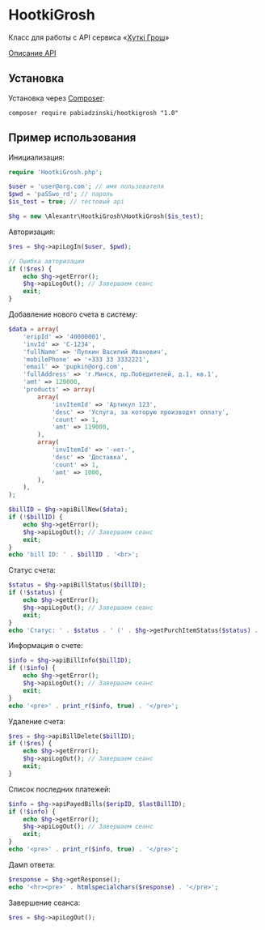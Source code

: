 # HootkiGrosh

Класс для работы с API сервиса «[Хуткi Грош](http://hutkigrosh.by/)»

[Описание API](https://www.hutkigrosh.by/wp-content/uploads/2017/03/API-servisa-Hutki-Grosh.ru_.pdf)

## Установка

Установка через [Composer](http://getcomposer.org/):

```
composer require pabiadzinski/hootkigrosh "1.0"
```

## Пример использования

Инициализация:

```php
require 'HootkiGrosh.php';

$user = 'user@org.com'; // имя пользователя
$pwd = 'paSSwo_rd'; // пароль
$is_test = true; // тестовый api

$hg = new \Alexantr\HootkiGrosh\HootkiGrosh($is_test);
```

Авторизация:

```php
$res = $hg->apiLogIn($user, $pwd);

// Ошибка авторизации
if (!$res) {
    echo $hg->getError();
    $hg->apiLogOut(); // Завершаем сеанс
    exit;
}
```

Добавление нового счета в систему:

```php
$data = array(
    'eripId' => '40000001',
    'invId' => 'C-1234',
    'fullName' => 'Пупкин Василий Иванович',
    'mobilePhone' => '+333 33 3332221',
    'email' => 'pupkin@org.com',
    'fullAddress' => 'г.Минск, пр.Победителей, д.1, кв.1',
    'amt' => 120000,
    'products' => array(
        array(
            'invItemId' => 'Артикул 123',
            'desc' => 'Услуга, за которую производят оплату',
            'count' => 1,
            'amt' => 119000,
        ),
        array(
            'invItemId' => '-нет-',
            'desc' => 'Доставка',
            'count' => 1,
            'amt' => 1000,
        ),
    ),
);

$billID = $hg->apiBillNew($data);
if (!$billID) {
    echo $hg->getError();
    $hg->apiLogOut(); // Завершаем сеанс
    exit;
}
echo 'bill ID: ' . $billID . '<br>';
```

Статус счета:

```php
$status = $hg->apiBillStatus($billID);
if (!$status) {
    echo $hg->getError();
    $hg->apiLogOut(); // Завершаем сеанс
    exit;
}
echo 'Статус: ' . $status . ' (' . $hg->getPurchItemStatus($status) . ')<br>';
```

Информация о счете:

```php
$info = $hg->apiBillInfo($billID);
if (!$info) {
    echo $hg->getError();
    $hg->apiLogOut(); // Завершаем сеанс
    exit;
}
echo '<pre>' . print_r($info, true) . '</pre>';
```

Удаление счета:

```php
$res = $hg->apiBillDelete($billID);
if (!$res) {
    echo $hg->getError();
    $hg->apiLogOut(); // Завершаем сеанс
    exit;
}
```

Список последних платежей:

```php
$info = $hg->apiPayedBills($eripID, $lastBillID);
if (!$info) {
    echo $hg->getError();
    $hg->apiLogOut(); // Завершаем сеанс
    exit;
}
echo '<pre>' . print_r($info, true) . '</pre>';
```

Дамп ответа:

```php
$response = $hg->getResponse();
echo '<hr><pre>' . htmlspecialchars($response) . '</pre>';
```

Завершение сеанса:

```php
$res = $hg->apiLogOut();
```
